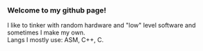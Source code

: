 ### Welcome to my github page!

I like to tinker with random hardware and "low" level software and sometimes I make my own.  
Langs I mostly use: ASM, C++, C.

